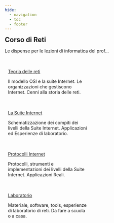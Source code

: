 ```yaml
---
hide:
  - navigation
  - toc
  - footer
---
```

<style>
.w3-row:after,.w3-row:before{content:"";display:table;clear:both}
.w3-half{float:left;width:100%;}
@media (min-width:601px){.w3-half{width:49.99999%}}
</style>

<body>
<!-- style="background: #4051b5; background:linear-gradient(#4051b5 0%, #4051b5 20%, #C4D5F9 100%);"> -->

<!-- xxxxxxxxxxxxxxxxxxxxxxxxxxxxxxxxxxxxxxxxxxxxxxxxxxxxxxxxxxxxxxxxxxxxxxxxxxxxxxx -->
<section class="">

<h1 style="font-weight:bold;margin:0px">Corso di Reti</h1>
<p>Le dispense per le lezioni di informatica del prof...</p>

<br>
<br>

</section>

<!-- xxxxxxxxxxxxxxxxxxxxxxxxxxxxxxxxxxxxxxxxxxxxxxxxxxxxxxxxxxxxxxxxxxxxxxxxxxxxxxx -->
<section class="">

<div class="w3-row">

<div class="w3-half" style="padding:0 10px">
<a href="teoria/01_OSI/" class="md-button md-button--primary" style="width:250px">Teoria delle reti</a>
<p>Il modello OSI e la suite Internet. Le organizzazioni che gestiscono Internet. Cenni alla storia delle reti.</p>
<br>
<br>
</div>

<div class="w3-half" style="padding:0 10px">
<a href="InternetSuite/00_intro/" class="md-button" style="width:250px">La Suite Internet</a>
<p>Schematizzazione dei compiti dei livelli della Suite Internet. Applicazioni ed Esperienze di laboratorio.</p>
<br>
<br>
</div>

<div class="w3-half" style="padding:0 10px">
<a href="protocolli/00_intro/" class="md-button" style="width:250px">Protocolli Internet</a>
<p>Protocolli, strumenti e implementazioni dei livelli della Suite Internet. Applicazioni Reali.</p>
<br>
<br>
</div>

<div class="w3-half" style="padding:0 10px">
<a href="laboratorio/00_intro/" class="md-button" style="width:250px">Laboratorio</a>
<p>Materiale, software, tools, esperienze di laboratorio di reti. Da fare a scuola o a casa.</p>
<br>
<br>
</div>

</div>

</section>

</body>

